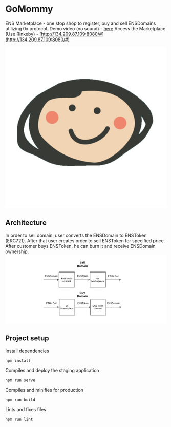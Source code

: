 # GoMommy
ENS Marketplace - one stop shop to register, buy and sell ENSDomains utilizing 0x protocol.
Demo video (no sound) - [here](https://drive.google.com/file/d/1h_jI1mPeDgtVcDXJ_J3qq93r2Iry02H5/view)
Access the Marketplace (Use Rinkeby) - [http://134.209.87.109:8080/#](http://134.209.87.109:8080/#)

![](/public/gomommy.png)

## Architecture
In order to sell domain, user converts the ENSDomain to ENSToken (ERC721). After that user creates order to sell ENSToken for specified price.
After customer buys ENSToken, he can burn it and receive ENSDomain ownership.  
![](/public/Architecture.jpg)

## Project setup
Install dependencies
```
npm install
```
Compiles and deploy the staging application

```
npm run serve
```

Compiles and minifies for production
```
npm run build
```

Lints and fixes files
```
npm run lint
```
